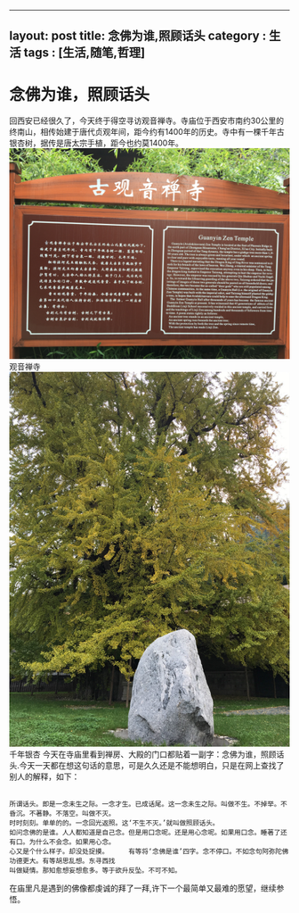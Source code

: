 
---
layout: post
title: 念佛为谁,照顾话头
category : 生活
tags : [生活,随笔,哲理]
---

# 念佛为谁，照顾话头

回西安已经很久了，今天终于得空寻访观音禅寺。寺庙位于西安市南约30公里的终南山，相传始建于唐代贞观年间，距今约有1400年的历史。寺中有一棵千年古银杏树，据传是唐太宗手植，距今也约莫1400年。
![观音寺](/public/img/guanyin-zen-temple.jpeg)
观音禅寺
![千年银杏](/public/img/qiannian-gushu_meitu_1.jpg)
千年银杏
今天在寺庙里看到禅房、大殿的门口都贴着一副字：念佛为谁，照顾话头.今天一天都在想这句话的意思，可是久久还是不能想明白，只是在网上查找了别人的解释，如下：

<pre><code>
所谓话头。即是一念未生之际。一念才生。已成话尾。这一念未生之际。叫做不生。不掉举。不昏沉。不著静。不落空。叫做不灭。
时时刻刻。单单的的。一念回光返照。这‘不生不灭。’就叫做照顾话头。
如问念佛的是谁。人人都知道是自己念。但是用口念呢。还是用心念呢。如果用口念。睡著了还有口。为什么不会念。如果用心念。
心又是个什么样子。却没处捉摸。     有等将‘念佛是谁’四字。念不停口。不如念句阿弥陀佛功德更大。有等胡思乱想。东寻西找
叫做疑情。那知愈想妄想愈多。等于欲升反坠。不可不知。
</code></pre>

在庙里凡是遇到的佛像都虔诚的拜了一拜,许下一个最简单又最难的愿望，继续参悟。
